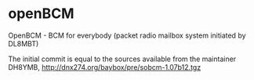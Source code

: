 openBCM
=======

OpenBCM - BCM for everybody (packet radio mailbox system initiated by DL8MBT)

The initial commit is equal to the sources available from the maintainer DH8YMB,
http://dnx274.org/baybox/pre/sobcm-1.07b12.tgz
